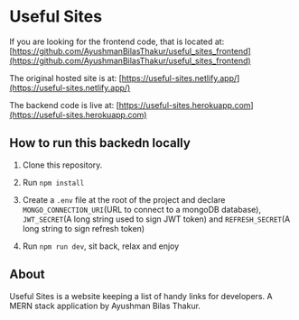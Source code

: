 # Useful Sites

If you are looking for the frontend code, that is located at: [https://github.com/AyushmanBilasThakur/useful_sites_frontend](https://github.com/AyushmanBilasThakur/useful_sites_frontend)

The original hosted site is at: [https://useful-sites.netlify.app/](https://useful-sites.netlify.app/)

The backend code is live at: [https://useful-sites.herokuapp.com](https://useful-sites.herokuapp.com)


## How to run this backedn locally

1. Clone this repository.

2. Run `npm install`

3. Create a `.env` file at the root of the project and declare `MONGO_CONNECTION_URI`(URL to connect to a mongoDB database), `JWT_SECRET`(A long string used to sign JWT token) and `REFRESH_SECRET`(A long string to sign refresh token)

4. Run `npm run dev`, sit back, relax and enjoy

## About

Useful Sites is a website keeping a list of handy links for developers. A MERN stack application by Ayushman Bilas Thakur.